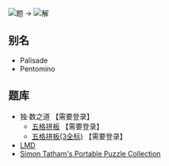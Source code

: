 ![题](http://wiki.logic-masters.de/images/a/a0/Pentomino-Trennlinien-A150px.png) ->
![解](http://wiki.logic-masters.de/images/6/69/Pentomino-Trennlinien-L150px.png)

## 别名
- Palisade
- Pentomino

## 题库
- 独·数之道 【需要登录】
  - [五格拼板](http://www.sudokufans.org.cn/lx/g5.index.php?w=10) 【需要登录】
  - [五格拼板(3全标)](http://www.sudokufans.org.cn/lx/g3.index.php?w=10) 【需要登录】
- [LMD](https://logic-masters.de/Raetselportal/Suche/spezial.php?listname=Pentos)
- [Simon Tatham's Portable Puzzle Collection](https://www.chiark.greenend.org.uk/~sgtatham/puzzles/js/palisade.html)